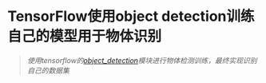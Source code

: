 # TensorFlow使用object detection训练自己的模型用于物体识别
> ###### 使用tensorflow的[object_detection](https://blog.csdn.net/gbbb1234/article/details/78480896)模块进行物体检测训练，最终实现识别自己的数据集

### 
